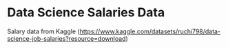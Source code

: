# Data Science Salaries Data
Salary data from Kaggle (https://www.kaggle.com/datasets/ruchi798/data-science-job-salaries?resource=download)
